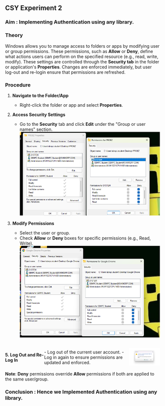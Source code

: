 ## CSY Experiment 2

### Aim : Implementing Authentication using any library.

### **Theory**  
Windows allows you to manage access to folders or apps by modifying user or group permissions. These permissions, such as **Allow** or **Deny**, define what actions users can perform on the specified resource (e.g., read, write, modify). These settings are controlled through the **Security tab** in the folder or application's **Properties**. Changes are enforced immediately, but user log-out and re-login ensure that permissions are refreshed.



### **Procedure**  

1. **Navigate to the Folder/App**  
   - Right-click the folder or app and select **Properties**.  

2. **Access Security Settings**  
   - Go to the **Security** tab and click **Edit** under the "Group or user names" section.
  ![image](.attachments/0a506799257a78bcf513342b99ac3bb7a7729c4b.png) 


3. **Modify Permissions**  
   - Select the user or group.  
   - Check **Allow** or **Deny** boxes for specific permissions (e.g., Read, Write).  
![image](.attachments/be3ffe57d37016574dc47ae3d4925a9e32805f0e.png)
<br>

<span style="display: flex; justify-content: space-between; align-items: center;">

**5. Log Out and Re-Log In**

<span style="text-align: left; width: 70%;">
- Log out of the current user account.  
- Log in again to ensure permissions are updated and enforced.
</span>

<span style="text-align: right; width: 28%;">
<img src=".attachments/f9b94c3a332f270aaa02bbd0be129b85ac812606.jfif" alt="Logout illustration" width="100">
</span>

</span>

**Note**: **Deny** permissions override **Allow** permissions if both are applied to the same user/group. 



### Conclusion : Hence we Implemented Authentication using any library.

 
 